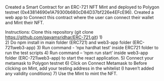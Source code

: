 Created a Smart Contract for an ERC-721 NFT Mint and deployed to Polygon testnet (0x43814690e1A79300b680cD84D37bf226e4EFcE96). Created a web app to Connect this contract where the user can connect their wallet and Mint their NFT.

Instructions: 
Clone this repository (git clone https://github.com/gayamsridhar/ERC-721.git)
1)	
2)	Do npm install in main folder (ERC721) and web3-app folder (ERC-721\web3-app)
3)	Run command - ‘npx hardhat test’ inside ERC721 folder to run the test scripts
4)	Run command – ‘npm run start’ inside web3-app folder (ERC-721\web3-app) to start the react application.
5)	Connect your metamask to Polygon testnet
6)	Click on Connect Metamask to Before clicking on Mint, add your testing address in the whitelist (I haven’t added any validity conditions)
7)	Use the Mint to mint the NFT.
